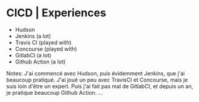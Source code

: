 <!-- .slide: class="blue with-code" -->

# CICD | Experiences

* Hudson
* Jenkins (a lot)
* Travis CI (played with)
* Concourse (played with)
* GitlabCI (a lot)
* Github Action (a lot)

Notes: J'ai commencé avec Hudson, puis évidemment Jenkins, que j'ai beaucoup pratiqué. J'ai joué un peu avec TravisCI et Concourse, mais je suis loin d'être un expert. Puis j'ai fait pas mal de GitlabCI, et depuis un an, je pratique beaucoup Github Action. ... 